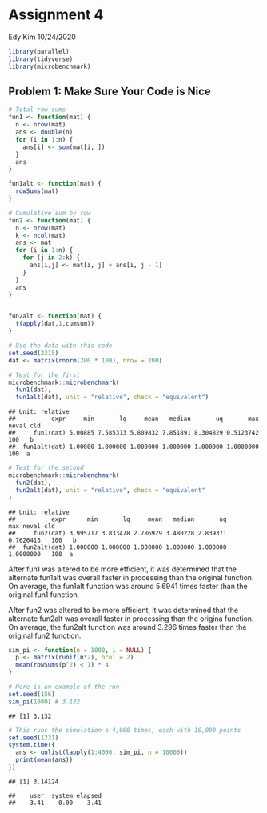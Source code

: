 Assignment 4
================
Edy Kim
10/24/2020

``` r
library(parallel)
library(tidyverse)
library(microbenchmark)
```

## Problem 1: Make Sure Your Code is Nice

``` r
# Total row sums
fun1 <- function(mat) {
  n <- nrow(mat)
  ans <- double(n)
  for (i in 1:n) {
    ans[i] <- sum(mat[i, ])
  }
  ans
}

fun1alt <- function(mat) {
  rowSums(mat)
}

# Cumulative sum by row
fun2 <- function(mat) {
  n <- nrow(mat)
  k <- ncol(mat)
  ans <- mat
  for (i in 1:n) {
    for (j in 2:k) {
      ans[i,j] <- mat[i, j] + ans[i, j - 1]
    }
  }
  ans
}


fun2alt <- function(mat) {
  t(apply(dat,1,cumsum))
}

# Use the data with this code
set.seed(2315)
dat <- matrix(rnorm(200 * 100), nrow = 200)

# Test for the first
microbenchmark::microbenchmark(
  fun1(dat),
  fun1alt(dat), unit = "relative", check = "equivalent")
```

    ## Unit: relative
    ##          expr     min       lq     mean   median       uq       max neval cld
    ##     fun1(dat) 5.00885 7.585313 5.809832 7.851891 8.304829 0.5123742   100   b
    ##  fun1alt(dat) 1.00000 1.000000 1.000000 1.000000 1.000000 1.0000000   100  a

``` r
# Test for the second
microbenchmark::microbenchmark(
  fun2(dat),
  fun2alt(dat), unit = "relative", check = "equivalent"
)
```

    ## Unit: relative
    ##          expr      min       lq     mean   median       uq       max neval cld
    ##     fun2(dat) 3.995717 3.833478 2.786929 3.480228 2.839371 0.7626413   100   b
    ##  fun2alt(dat) 1.000000 1.000000 1.000000 1.000000 1.000000 1.0000000   100  a

After fun1 was altered to be more efficient, it was determined that the
alternate fun1alt was overall faster in processing than the original
function. On average, the fun1alt function was around 5.6941 times
faster than the original fun1 function.

After fun2 was altered to be more efficient, it was determined that the
alternate fun2alt was overall faster in processing than the origina
function. On average, the fun2alt function was around 3.296 times faster
than the original fun2 function.

``` r
sim_pi <- function(n = 1000, i = NULL) {
  p <- matrix(runif(n*2), ncol = 2)
  mean(rowSums(p^2) < 1) * 4
}

# Here is an example of the run
set.seed(156)
sim_pi(1000) # 3.132
```

    ## [1] 3.132

``` r
# This runs the simulation a 4,000 times, each with 10,000 points
set.seed(1231)
system.time({
  ans <- unlist(lapply(1:4000, sim_pi, n = 10000))
  print(mean(ans))
})
```

    ## [1] 3.14124

    ##    user  system elapsed 
    ##    3.41    0.00    3.41
